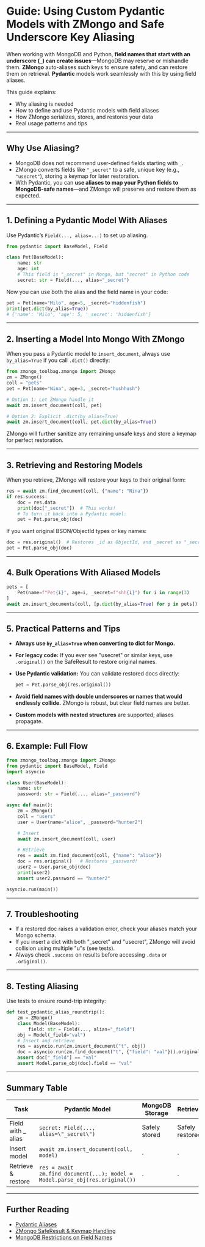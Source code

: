 # Guide: Using Custom Pydantic Models with ZMongo and Safe Underscore Key Aliasing

When working with MongoDB and Python, **field names that start with an underscore (`_`) can create issues**—MongoDB may reserve or mishandle them.
**ZMongo** auto-aliases such keys to ensure safety, and can restore them on retrieval.
**Pydantic** models work seamlessly with this by using field aliases.

This guide explains:

* Why aliasing is needed
* How to define and use Pydantic models with field aliases
* How ZMongo serializes, stores, and restores your data
* Real usage patterns and tips

---

## Why Use Aliasing?

* MongoDB does not recommend user-defined fields starting with `_`.
* ZMongo converts fields like `"_secret"` to a safe, unique key (e.g., `"usecret"`), storing a keymap for later restoration.
* With Pydantic, you can **use aliases to map your Python fields to MongoDB-safe names**—and ZMongo will preserve and restore them as expected.

---

## 1. **Defining a Pydantic Model With Aliases**

Use Pydantic’s `Field(..., alias=...)` to set up aliasing.

```python
from pydantic import BaseModel, Field

class Pet(BaseModel):
    name: str
    age: int
    # This field is "_secret" in Mongo, but "secret" in Python code
    secret: str = Field(..., alias="_secret")
```

Now you can use both the alias and the field name in your code:

```python
pet = Pet(name="Milo", age=5, _secret="hiddenfish")
print(pet.dict(by_alias=True))
# {'name': 'Milo', 'age': 5, '_secret': 'hiddenfish'}
```

---

## 2. **Inserting a Model Into Mongo With ZMongo**

When you pass a Pydantic model to `insert_document`, always use `by_alias=True` if you call `.dict()` directly:

```python
from zmongo_toolbag.zmongo import ZMongo
zm = ZMongo()
coll = "pets"
pet = Pet(name="Nina", age=3, _secret="hushhush")

# Option 1: Let ZMongo handle it
await zm.insert_document(coll, pet)

# Option 2: Explicit .dict(by_alias=True)
await zm.insert_document(coll, pet.dict(by_alias=True))
```

ZMongo will further sanitize any remaining unsafe keys and store a keymap for perfect restoration.

---

## 3. **Retrieving and Restoring Models**

When you retrieve, ZMongo will restore your keys to their original form:

```python
res = await zm.find_document(coll, {"name": "Nina"})
if res.success:
    doc = res.data
    print(doc["_secret"])  # This works!
    # To turn it back into a Pydantic model:
    pet = Pet.parse_obj(doc)
```

If you want original BSON/ObjectId types or key names:

```python
doc = res.original()  # Restores _id as ObjectId, and _secret as "_secret"
pet = Pet.parse_obj(doc)
```

---

## 4. **Bulk Operations With Aliased Models**

```python
pets = [
    Pet(name=f"Pet{i}", age=i, _secret=f"shh{i}") for i in range(3)
]
await zm.insert_documents(coll, [p.dict(by_alias=True) for p in pets])
```

---

## 5. **Practical Patterns and Tips**

* **Always use `by_alias=True` when converting to dict for Mongo.**
* **For legacy code:** If you ever see "usecret" or similar keys, use `.original()` on the SafeResult to restore original names.
* **Use Pydantic validation:** You can validate restored docs directly:

  ```python
  pet = Pet.parse_obj(res.original())
  ```
* **Avoid field names with double underscores or names that would endlessly collide.** ZMongo is robust, but clear field names are better.
* **Custom models with nested structures** are supported; aliases propagate.

---

## 6. **Example: Full Flow**

```python
from zmongo_toolbag.zmongo import ZMongo
from pydantic import BaseModel, Field
import asyncio

class User(BaseModel):
    name: str
    password: str = Field(..., alias="_password")

async def main():
    zm = ZMongo()
    coll = "users"
    user = User(name="alice", _password="hunter2")

    # Insert
    await zm.insert_document(coll, user)

    # Retrieve
    res = await zm.find_document(coll, {"name": "alice"})
    doc = res.original()   # Restores _password!
    user2 = User.parse_obj(doc)
    print(user2)
    assert user2.password == "hunter2"

asyncio.run(main())
```

---

## 7. **Troubleshooting**

* If a restored doc raises a validation error, check your aliases match your Mongo schema.
* If you insert a dict with both "\_secret" and "usecret", ZMongo will avoid collision using multiple "u"s (see tests).
* Always check `.success` on results before accessing `.data` or `.original()`.

---

## 8. **Testing Aliasing**

Use tests to ensure round-trip integrity:

```python
def test_pydantic_alias_roundtrip():
    zm = ZMongo()
    class Model(BaseModel):
        field: str = Field(..., alias="_field")
    obj = Model(_field="val")
    # Insert and retrieve
    res = asyncio.run(zm.insert_document("t", obj))
    doc = asyncio.run(zm.find_document("t", {"field": "val"})).original()
    assert doc["_field"] == "val"
    assert Model.parse_obj(doc).field == "val"
```

---

## **Summary Table**

| Task                | Pydantic Model                                                               | MongoDB Storage | Retrieval       |
| ------------------- | ---------------------------------------------------------------------------- | --------------- | --------------- |
| Field with \_ alias | `secret: Field(..., alias=\"_secret\")`                                      | Safely stored   | Safely restored |
| Insert model        | `await zm.insert_document(coll, model)`                                      | .               | .               |
| Retrieve & restore  | `res = await zm.find_document(...); model = Model.parse_obj(res.original())` | .               | .               |

---

## **Further Reading**

* [Pydantic Aliases](https://docs.pydantic.dev/usage/models/#field-aliases)
* [ZMongo SafeResult & Keymap Handling](#)
* [MongoDB Restrictions on Field Names](https://www.mongodb.com/docs/manual/reference/limits/#Restrictions-on-Field-Names)

